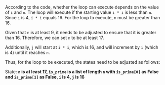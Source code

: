 According to the code, whether the loop can execute depends on the value of `i` and `n`. The loop will execute if the starting value `i * i` is less than `n`. Since `i` is 4, `i * i` equals 16. For the loop to execute, `n` must be greater than 16. 

Given that `n` is at least 9, it needs to be adjusted to ensure that it is greater than 16. Therefore, we can set `n` to be at least 17. 

Additionally, `j` will start at `i * i`, which is 16, and will increment by `i` (which is 4) until it reaches `n`. 

Thus, for the loop to be executed, the states need to be adjusted as follows:

State: **`n` is at least 17, `is_prime` is a list of length `n` with `is_prime[0]` as False and `is_prime[1]` as False, `i` is 4, `j` is 16**